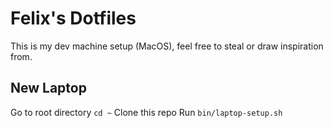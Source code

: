 # Felix's Dotfiles

This is my dev machine setup (MacOS), feel free to steal or draw inspiration from.

## New Laptop

Go to root directory `cd ~`
Clone this repo
Run `bin/laptop-setup.sh`

